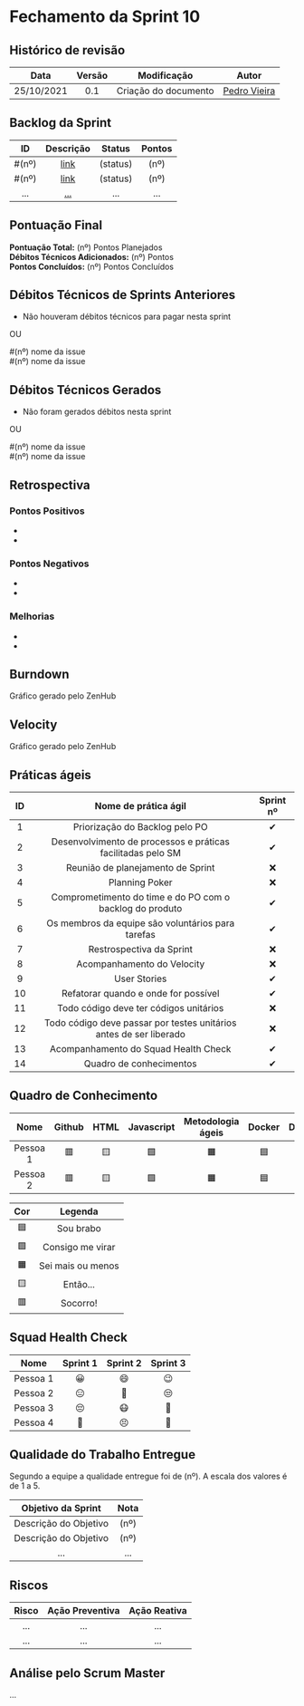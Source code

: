 # Fechamento da Sprint 10

## Histórico de revisão

|  **Data**  | **Versão** |   **Modificação**    |    **Autor**     |
| :--------: | :--------: | :------------------: | :--------------: |
| 25/10/2021 |    0.1     | Criação do documento | [Pedro Vieira]() |

## Backlog da Sprint

| **ID** | **Descrição** | **Status** | **Pontos** |
| :----: | :-----------: | :--------: | :--------: |
| #(nº)  |   [link]()    |  (status)  |    (nº)    |
| #(nº)  |   [link]()    |  (status)  |    (nº)    |
|  ...   |    [...]()    |    ...     |    ...     |

## Pontuação Final

**Pontuação Total:** (nº) Pontos Planejados <br>
**Débitos Técnicos Adicionados:** (nº) Pontos <br>
**Pontos Concluídos:** (nº) Pontos Concluídos <br>

## Débitos Técnicos de Sprints Anteriores

- Não houveram débitos técnicos para pagar nesta sprint

OU

#(nº) nome da issue
<BR>
#(nº) nome da issue

## Débitos Técnicos Gerados

- Não foram gerados débitos nesta sprint

OU

#(nº) nome da issue
<BR>
#(nº) nome da issue

## Retrospectiva

### Pontos Positivos

-
-

### Pontos Negativos

-
-

### Melhorias

-
-

## Burndown

Gráfico gerado pelo ZenHub

## Velocity

Gráfico gerado pelo ZenHub

## Práticas ágeis

| ID  |                        Nome de prática ágil                        | Sprint nº |
| :-: | :----------------------------------------------------------------: | :-------: |
|  1  |                   Priorização do Backlog pelo PO                   | &#10004;  |
|  2  |    Desenvolvimento de processos e práticas facilitadas pelo SM     | &#10004;  |
|  3  |                 Reunião de planejamento de Sprint                  | &#10060;  |
|  4  |                           Planning Poker                           | &#10060;  |
|  5  |      Comprometimento do time e do PO com o backlog do produto      | &#10004;  |
|  6  |         Os membros da equipe são voluntários para tarefas          | &#10004;  |
|  7  |                      Restrospectiva da Sprint                      | &#10060;  |
|  8  |                     Acompanhamento do Velocity                     | &#10060;  |
|  9  |                            User Stories                            | &#10004;  |
| 10  |                Refatorar quando e onde for possível                | &#10004;  |
| 11  |               Todo código deve ter códigos unitários               | &#10060;  |
| 12  | Todo código deve passar por testes unitários antes de ser liberado | &#10060;  |
| 13  |                Acompanhamento do Squad Health Check                | &#10004;  |
| 14  |                      Quadro de conhecimentos                       | &#10004;  |

## Quadro de Conhecimento

|   Nome   |  Github   |   HTML    | Javascript | Metodologia ágeis |  Docker   |  Django   |  Mongodb  |
| :------: | :-------: | :-------: | :--------: | :---------------: | :-------: | :-------: | :-------: |
| Pessoa 1 | &#128997; | &#129000; | &#129001;  |     &#128999;     | &#128998; | &#128997; | &#128997; |
| Pessoa 2 | &#128997; | &#129000; | &#129001;  |     &#128999;     | &#128998; | &#128997; | &#128997; |

|    Cor    |      Legenda      |
| :-------: | :---------------: |
| &#128998; |     Sou brabo     |
| &#129001; | Consigo me virar  |
| &#128999; | Sei mais ou menos |
| &#129000; |     Então...      |
| &#128997; |     Socorro!      |

## Squad Health Check

|   Nome   | Sprint 1  | Sprint 2  | Sprint 3  |
| :------: | :-------: | :-------: | :-------: |
| Pessoa 1 | &#128512; | &#128516; | &#128521; |
| Pessoa 2 | &#128529; | &#129320; | &#128530; |
| Pessoa 3 | &#128532; | &#128567; | &#129314; |
| Pessoa 4 | &#129395; | &#128547; | &#129321; |

## Qualidade do Trabalho Entregue

Segundo a equipe a qualidade entregue foi de (nº). A escala dos valores é de 1 a 5.

| **Objetivo da Sprint** | **Nota** |
| :--------------------: | :------: |
| Descrição do Objetivo  |   (nº)   |
| Descrição do Objetivo  |   (nº)   |
|          ...           |   ...    |

## Riscos

| **Risco** | **Ação Preventiva** | **Ação Reativa** |
| :-------: | :-----------------: | :--------------: |
|    ...    |         ...         |       ...        |
|    ...    |         ...         |       ...        |

<!-- ## Burndown de Riscos (???) -->

## Análise pelo Scrum Master

...

